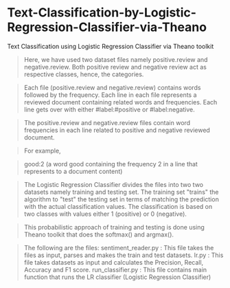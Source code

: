# Text-Classification-by-Logistic-Regression-Classifier-via-Theano
Text Classification using Logistic Regression Classifier via Theano toolkit

>Here, we have used two dataset files namely positive.review and negative.review. Both positive review and negative review act as respective classes, hence, the categories.

>Each file (positive.review and negative.review) contains words followed by the frequency. Each line in each file represents a reviewed document containing related words and frequencies. Each line gets over with either #label:#positive or #label:negative.

>The positive.review and negative.review files contain word frequencies in each line related to positive and negative reviewed document.

>For example,

>good:2 (a word good containing the frequency 2 in a line that represents to a document content)

>The Logistic Regression Classifier divides the files into two two datasets namely training and testing set. The training set "trains" the algorithm to "test" the testing set in terms of matching the prediction with the actual classification values. The classification is based on two classes with values either 1 (positive) or 0 (negative).

>This probabilistic approach of training and testing is done using Theano toolkit that does the softmax() and argmax().

>The following are the files:
>sentiment_reader.py      : This file takes the files as input, parses and makes the train and test datasets.
>lr.py             : This file takes datasets as input and calculates the Precision, Recall, Accuracy and F1 score.
>run_classifier.py : This file contains main function that runs the LR classifier (Logistic Regression Classifier)
